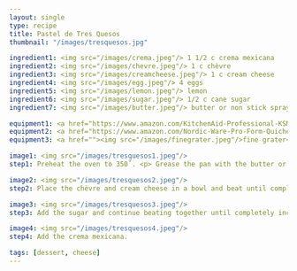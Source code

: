 ```yaml
---
layout: single
type: recipe
title: Pastel de Tres Quesos
thumbnail: "/images/tresquesos.jpg"

ingredient1: <img src="/images/crema.jpeg"/> 1 1/2 c crema mexicana
ingredient2: <img src="/images/chevre.jpeg"/> 1 c chèvre
ingredient3: <img src="/images/creamcheese.jpeg"/> 1 c cream cheese
ingredient4: <img src="/images/egg.jpeg"/> 4 eggs
ingredient5: <img src="/images/lemon.jpeg"/> lemon
ingredient6: <img src="/images/sugar.jpeg"/> 1/2 c cane sugar
ingredient7: <img src="/images/butter.jpeg"/> butter or non stick spray for greasing pan

equipment1: <a href="https://www.amazon.com/KitchenAid-Professional-KSM6573CER-Stand-Empire/dp/B009LSIVCG/ref=as_li_ss_tl?ie=UTF8&qid=1486013886&sr=8-1&keywords=kitchen+aid+stand+mixer+pro&th=1&linkCode=ll1&tag=cilalime09-20&linkId=280bf0ecc0dbb90f4051435c215f8943"> <img src="/images/mixer.jpeg"/> mixer </a>
equipment2: <a href="https://www.amazon.com/Nordic-Ware-Pro-Form-Quiche-Interior/dp/B00004RFPV/ref=as_li_ss_tl?ie=UTF8&qid=1486013820&sr=8-4&keywords=tart+pan+removable+bottom&linkCode=ll1&tag=cilalime09-20&linkId=ebb0150d92e4e1ae0ea8e44eeb0cb4d6"> <img src="/images/tartpan.jpeg"/> baking dish with removable bottom </a>
equipment3: <a href=""><img src="/images/finegrater.jpeg"/>fine grater</a>

image1: <img src="/images/tresquesos1.jpeg"/>
step1: Preheat the oven to 350˚. <p> Grease the pan with the butter or non stick spray.

image2: <img src="/images/tresquesos2.jpeg"/>
step2: Place the chèvre and cream cheese in a bowl and beat until completely smooth. 

image3: <img src="/images/tresquesos3.jpeg"/>
step3: Add the sugar and continue beating together until completely incorporated & uniform.

image4: <img src="/images/tresquesos4.jpeg"/>
step4: Add the crema mexicana. 

tags: [dessert, cheese]
---
```

